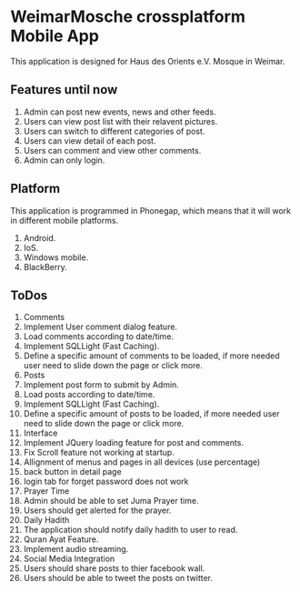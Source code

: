 # WeimarMosche crossplatform Mobile App
This application is designed for Haus des Orients e.V. Mosque in Weimar.


## Features until now
1. Admin can post new events, news and other feeds.
2. Users can view post list with their relavent pictures.
3. Users can switch to different categories of post.
4. Users can view detail of each post.
5. Users can comment and view other comments. 
6. Admin can only login.


## Platform
This application is programmed in Phonegap, which means that it will work in different mobile platforms.

1. Android.
2. IoS.
3. Windows mobile.
4. BlackBerry.

## ToDos
1. Comments
  1. Implement User comment dialog feature.
  2. Load comments according to date/time.
  3. Implement SQLLight (Fast Caching).
  4. Define a specific amount of comments to be loaded, if more needed user need to slide down the page or click more.
2. Posts
  1. Implement post form to submit by Admin.
  2. Load posts according to date/time.
  3. Implement SQLLight (Fast Caching).
  4. Define a specific amount of posts to be loaded, if more needed user need to slide down the page or click more.
4. Interface
  1. Implement JQuery loading feature for post and comments.
  2. Fix Scroll feature not working at startup. 
  3. Allignment of menus and pages in all devices (use percentage)
  4. back button in detail page
  5. login tab for forget password does not work
7. Prayer Time
  1. Admin should be able to set Juma Prayer time.
  2. Users should get alerted for the prayer.
8. Daily Hadith 
  1. The application should notify daily hadith to user to read.
9. Quran Ayat Feature.
  1. Implement audio streaming.
10. Social Media Integration
  1. Users should share posts to thier facebook wall.
  2. Users should be able to tweet the posts on twitter. 
